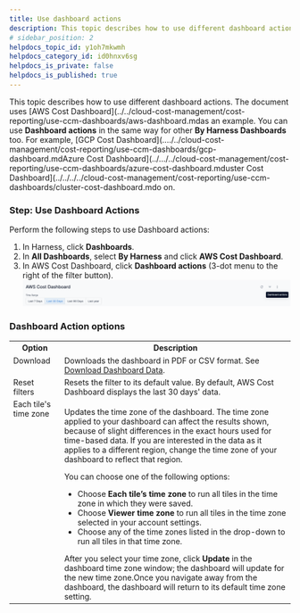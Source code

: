 ```yaml
---
title: Use dashboard actions
description: This topic describes how to use different dashboard actions.
# sidebar_position: 2
helpdocs_topic_id: y1oh7mkwmh
helpdocs_category_id: id0hnxv6sg
helpdocs_is_private: false
helpdocs_is_published: true
---
```


This topic describes how to use different dashboard actions. The document uses [AWS Cost Dashboard](../../cloud-cost-management/cost-reporting/use-ccm-dashboards/aws-dashboard.mdas an example. You can use **Dashboard actions** in the same way for other **By Harness Dashboards** too. For example, [GCP Cost Dashboard](..../../cloud-cost-management/cost-reporting/use-ccm-dashboards/gcp-dashboard.mdAzure Cost Dashboard](../.../../cloud-cost-management/cost-reporting/use-ccm-dashboards/azure-cost-dashboard.mduster Cost Dashboard](../../../../cloud-cost-management/cost-reporting/use-ccm-dashboards/cluster-cost-dashboard.mdo on.

### Step: Use Dashboard Actions

Perform the following steps to use Dashboard actions:

1. In Harness, click **Dashboards**.
2. In **All Dashboards**, select **By Harness** and click **AWS Cost Dashboard**.
3. In AWS Cost Dashboard, click **Dashboard actions** (3-dot menu to the right of the filter button).![](./static/use-dashboard-actions-33.png)

### Dashboard Action options

<table>
	<tr>
		<th>Option</th>
		<th>Description</th>
	</tr>
	<tr>
		<td valign="top">Download</td>
		<td>Downloads the dashboard in PDF or CSV format. See <a href="/docs/platform/dashboards/download-dashboard-data">Download Dashboard Data</a>.</td>
	</tr>
	<tr>
		<td valign="top">Reset filters</td>
		<td>Resets the filter to its default value. By default, AWS Cost Dashboard displays the last 30 days' data.</td>
	</tr>
	<tr>
		<td valign="top">Each tile's time zone</td>
		<td>
		<p>Updates the time zone of the dashboard. The time zone applied to your dashboard can affect the results shown, because of slight differences in the exact hours used for time-based data. If you are interested in the data as it applies to a different region, change the time zone of your dashboard to reflect that region.</p>
		<p>You can choose one of the following options:</p>
		<ul>
			<li>Choose <b>Each tile’s time zone</b> to run all tiles in the time zone in which they were saved.</li>
			<li>Choose <b>Viewer time zone</b> to run all tiles in the time zone selected in your account settings.</li>
			<li>Choose any of the time zones listed in the drop-down to run all tiles in that time zone.</li>
		</ul>
		    After you select your time zone, click <b>Update</b> in the dashboard time zone window; the dashboard will update for the new time zone.Once you navigate away from the dashboard, the dashboard will return to its default time zone setting.
		</td>
	</tr>
</table>